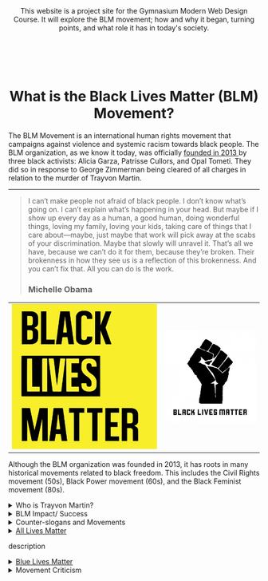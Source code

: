<main>
  <header>This website is a project site for the Gymnasium Modern Web Design Course. It will explore the BLM movement; how and why it began, turning points, and what role it has in today's society. </header>
</main>
<br>
<h1 style="text-align: center";>
What is the Black Lives Matter (BLM) Movement?
</h1>

<p>The BLM Movement is an international human rights movement that campaigns against violence and systemic racism towards black people. The BLM organization, as we know it today, was officially <a href="https://blacklivesmatter.com/about/">founded in 2013 </a> by three black activists: Alicia Garza, Patrisse Cullors, and Opal Tometi. They did so in response to George Zimmerman being cleared of all charges in relation to the murder of Trayvon Martin. </p> <hr>

<blockquote>
  <p>I can’t make people not afraid of black people. I don’t know what’s going on. I can’t explain what’s happening in your head. But maybe if I show up every day as a human, a good human, doing wonderful things, loving my family, loving your kids, taking care of things that I care about—maybe, just maybe that work will pick away at the scabs of your discrimination. Maybe that slowly will unravel it. That’s all we have, because we can’t do it for them, because they’re broken. Their brokenness in how they see us is a reflection of this brokenness. And you can’t fix that. All you can do is the work.</p>
  <h3> Michelle Obama</h3>
</blockquote>

<table>
  <tr>
    <td> <img src="BLM-yellow.webp" alt="A yellow Black Lives Matter sign"> </td>
    <td> <img src="BLM-fist.jpg" alt="A black fist with BLM text"> </td>
  </tr>
</table>


<p>Although the BLM organization was founded in 2013, it has roots in many historical movements related to black freedom. This includes the Civil Rights movement (50s), Black Power movement (60s), and the Black Feminist movement (80s).</p>

<details>
  <summary> Who is Trayvon Martin?</summary>
    <p>Trayvon Martin was a 17 year old black male from Florida. He was walking back from a convieniance store to a family members home when George Zimmerman, a community watch member, fatally shot Treyvon in the chest. Initially, Zimmerman was not arrested due to Florida's <a href="https://en.wikipedia.org/wiki/Stand-your-ground_law">Stand Your Ground law</a>, a law that gives each person a right to defend themselves and others against threats or perceived threats. This includes applying lethal force even if the situation could have been de-escalated by safely retreating. Only after media coverage of the case spread news far and wide, which led to protests and the first uses of the hashtag #BlackLivesMatter, did the police arrest Zimmerman. Unfortunately, the jurry found him innocent.</p>
</details>
<details>
<summary>BLM Impact/ Success</summary>
   <p>description</p>
</details>
<details>
  <summary>Counter-slogans and Movements</summary>
   <p>description</p>
</details>
<details>
  <summary><a href="https://mgray95.github.io/BLMmovement/ALM.md">
  All Lives Matter</a><summary>
    <p>description</p>
</details>
<details>
   <summary> <a href="https://mgray95.github.io/blueLMmovement/ALM.md">
     Blue Lives Matter</a></summary>
    <p>description</p>
</details>
<details>
    <summary>Movement Criticism</summary>
    <p>description</p>
</details>











